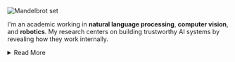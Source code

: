 ![Mandelbrot set](mandelbrot.png)

I'm an academic working in **natural language processing**, **computer vision**, and **robotics**. My research centers on building trustworthy AI systems by revealing how they work internally.

<details>
<summary>Read More</summary>

### 🔭 Focus

Right now, I'm exploring interpretability for embodied intelligence. I ask questions like: How do physical agents perceive and interact with their environment? What mechanisms drive their decision making?

### 💻 Competencies

I have extensive experience with frameworks such as:

<p>
  <a href="https://numpy.org" target="_blank" rel="noreferrer"><img src="https://www.svgrepo.com/show/373938/numpy.svg" alt="numpy" height="40"/></a>
  <a href="https://pandas.pydata.org/" target="_blank" rel="noreferrer"><img src="https://cdn.worldvectorlogo.com/logos/pandas.svg" alt="pandas" height="40"/></a>
  <a href="https://scikit-learn.org/" target="_blank" rel="noreferrer"><img src="https://upload.wikimedia.org/wikipedia/commons/0/05/Scikit_learn_logo_small.svg" alt="scikit_learn" height="40"/></a>
  <a href="https://www.scipy.org/" target="_blank" rel="noreferrer"><img src="https://upload.wikimedia.org/wikipedia/commons/b/b2/SCIPY_2.svg" alt="scipy" height="40"/></a>
  <a href="https://xgboost.ai/" target="_blank" rel="noreferrer"><img src="https://upload.wikimedia.org/wikipedia/commons/5/58/XGBoost_logo.svg" alt="xgboost" height="40"/></a>
  <a href="https://www.statsmodels.org/" target="_blank" rel="noreferrer"><img src="https://www.statsmodels.org/stable/_images/statsmodels-logo-v2.svg" alt="statsmodels" height="40"/></a>
  <a href="https://www.tensorflow.org" target="_blank" rel="noreferrer"><img src="https://upload.wikimedia.org/wikipedia/commons/2/2d/Tensorflow_logo.svg" alt="tensorflow" height="40"/></a>
  <a href="https://pytorch.org/" target="_blank" rel="noreferrer"><img src="https://upload.wikimedia.org/wikipedia/commons/1/10/PyTorch_logo_icon.svg" alt="pytorch" height="40"/></a>
  <a href="https://keras.io/" target="_blank" rel="noreferrer"><img src="https://upload.wikimedia.org/wikipedia/commons/a/ae/Keras_logo.svg" alt="keras" height="40"/></a>
  <a href="https://huggingface.co/" target="_blank" rel="noreferrer"><img src="https://huggingface.co/datasets/huggingface/brand-assets/resolve/main/hf-logo.svg" alt="huggingface" height="40"/></a>
  <a href="https://spacy.io/" target="_blank" rel="noreferrer"><img src="https://upload.wikimedia.org/wikipedia/commons/8/88/SpaCy_logo.svg" alt="spacy" height="40"/></a>
  <a href="https://opencv.org/" target="_blank" rel="noreferrer"><img src="https://upload.wikimedia.org/wikipedia/commons/3/32/OpenCV_Logo_with_text_svg_version.svg" alt="opencv" height="40"/></a>
  <a href="https://python-pillow.org/" target="_blank" rel="noreferrer"><img src="https://python-pillow.github.io/assets/images/pillow-logo-248x250.png" alt="pillow" height="40"/></a>
  <a href="https://scikit-image.org/" target="_blank" rel="noreferrer"><img src="https://upload.wikimedia.org/wikipedia/commons/3/38/Scikit-image_logo.png" alt="scikit-image" height="40"/></a>
  <a href="https://matplotlib.org/" target="_blank" rel="noreferrer"><img src="https://upload.wikimedia.org/wikipedia/commons/8/84/Matplotlib_icon.svg" alt="matplotlib" height="40"/></a>
  <a href="https://seaborn.pydata.org/" target="_blank" rel="noreferrer"><img src="https://cdn.worldvectorlogo.com/logos/seaborn-1.svg" alt="seaborn" height="40"/></a>
  <a href="https://plotly.com/" target="_blank" rel="noreferrer"><img src="https://avatars.githubusercontent.com/u/5997976?s=48&v=4" alt="plotly" height="40"/></a>
  <a href="https://autokeras.com/" target="_blank" rel="noreferrer"><img src="https://autokeras.com/img/logo_white.svg" alt="autokeras" height="40"/></a>
  <a href="https://fastapi.tiangolo.com/" target="_blank" rel="noreferrer"><img src="https://cdn.worldvectorlogo.com/logos/fastapi.svg" alt="fastapi" height="40"/></a>
  <a href="https://flask.palletsprojects.com/" target="_blank" rel="noreferrer"><img src="https://www.cdnlogo.com/logos/f/50/flask.svg" alt="flask" height="40"/></a>
  <a href="https://www.djangoproject.com/" target="_blank" rel="noreferrer"><img src="https://www.svgrepo.com/show/353657/django-icon.svg" alt="django" height="40"/></a>
  <a href="https://www.dask.org/" target="_blank" rel="noreferrer"><img src="https://upload.wikimedia.org/wikipedia/commons/1/12/Dask_Logo.svg" alt="dask" height="40"/></a>
  <a href="https://docs.pydantic.dev/" target="_blank" rel="noreferrer"><img src="https://avatars.githubusercontent.com/u/110818415?s=200&v=4" alt="pydantic" height="40"/></a>
  <a href="https://scrapy.org/" target="_blank" rel="noreferrer"><img src="https://clasense4.wordpress.com/wp-content/uploads/2015/11/scrapy-big-logo.png" alt="scrapy" height="40"/></a>
  <a href="https://requests.readthedocs.io/" target="_blank" rel="noreferrer"><img src="https://upload.wikimedia.org/wikipedia/commons/2/2c/Requests-logo.png" alt="requests" height="40"/></a>
</p>

### 🔬 Research

Some of my key projects include:

<table style="width:100%; table-layout:fixed; border-collapse:collapse;">
  <colgroup>
    <col style="width:33.3333%" />
    <col style="width:33.3333%" />
    <col style="width:33.3333%" />
  </colgroup>
  <thead>
    <tr>
      <th style="text-align:left; padding:8px;">Eidos</th>
      <th style="text-align:left; padding:8px;">BiasX</th>
      <th style="text-align:left; padding:8px;">Teleman</th>
    </tr>
  </thead>
  <tbody>
    <tr>
      <td style="padding:8px; text-align:center;">
        <img src="eidos.png" alt="Eidos" style="max-width:100%; height:auto; display:block; margin:0 auto;" />
      </td>
      <td style="padding:8px; text-align:center;">
        <img src="biasx.png" alt="BiasX" style="max-width:100%; height:auto; display:block; margin:0 auto;" />
      </td>
      <td style="padding:8px; text-align:center;">
        <img src="teleman.png" alt="Teleman" style="max-width:100%; height:auto; display:block; margin:0 auto;" />
      </td>
    </tr>
    <tr>
      <td style="padding:8px; vertical-align:top;">
        A conversational agent that leverages transformer-based models to analyze inconsistencies within the belief system of philosophy students.
      </td>
      <td style="padding:8px; vertical-align:top;">
        A statistical framework that applies explainable AI techniques to detect and quantify gender biases in face recognition systems.
      </td>
      <td style="padding:8px; vertical-align:top;">
        A mobile robotics platform that uses Arduino microcontroller and LoRaWAN protocol to deliver food supplies during disaster scenarios.
      </td>
    </tr>
  </tbody>
</table>

### 🧑‍🏫 Academe

My goal is to equip students with skills essential for a successful career in computing. I am open to inquiries about my research and welcome opportunities to collaborate on new projects.

</details>
